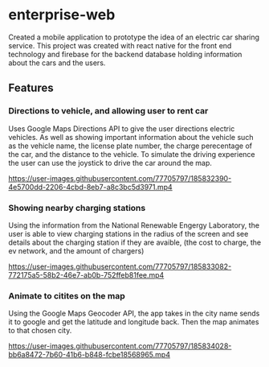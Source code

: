 # enterprise-web
Created a mobile application to prototype the idea of an electric car sharing service.  This project was created with react native for the front end technology and firebase for the backend database holding information about the cars and the users.


## Features 

### Directions to vehicle, and allowing user to rent car
Uses Google Maps Directions API to give the user directions electric vehicles.  As well as showing important information about the vehicle such as the vehicle name, the license plate number, the charge perecentage of the car, and the distance to the vehicle.  To simulate the driving experience the user can use the joystick to drive the car around the map.

https://user-images.githubusercontent.com/77705797/185832390-4e5700dd-2206-4cbd-8eb7-a8c3bc5d3971.mp4

### Showing nearby charging stations
Using the information from the National Renewable Engergy Laboratory, the user is able to view charging stations in the radius of the screen and see details about the charging station if they are avaible, (the cost to charge, the ev network, and the amount of chargers)

https://user-images.githubusercontent.com/77705797/185833082-772175a5-58b2-46e7-ab0b-752ffeb81fee.mp4

### Animate to citites on the map
Using the Google Maps Geocoder API, the app takes in the city name sends it to google and get the latitude and longitude back. Then the map animates to that chosen city.  

https://user-images.githubusercontent.com/77705797/185834028-bb6a8472-7b60-41b6-b848-fcbe18568965.mp4

